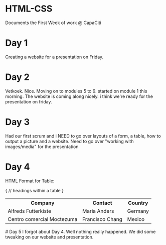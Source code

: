 # HTML-CSS
Documents the First Week of work @ CapaCiti
# Day 1
  Creating a website for a presentation on Friday.
# Day 2
  Vetkoek. Nice.
  Moving on to modules 5 to 9. started on module 1 this morning.
  The website is coming along nicely. i think we're ready for the presentation on friday.
# Day 3
Had our first scrum and i NEED to go over layouts of a form, a table, how to output a picture and a website. 
Need to go over "working with images/media" for the presentation
# Day 4
HTML Format for Table: 
<table>
  <tr>
    <th>Company</th>  {
    <th>Contact</th>  // headings within a table
    <th>Country</th>  }
  </tr>
  <tr>
    <td>Alfreds Futterkiste</td>
    <td>Maria Anders</td>
    <td>Germany</td>
  </tr>
  <tr>
    <td>Centro comercial Moctezuma</td>
    <td>Francisco Chang</td>
    <td>Mexico</td>
  </tr>
</table>
# Day 5
I forgot about Day 4. Well nothing really happened. We did some tweaking on our website and presentation.
